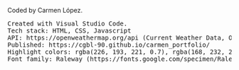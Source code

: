 Coded by Carmen López.
<pre>
Created with Visual Studio Code.
Tech stack: HTML, CSS, Javascript
API: https://openweathermap.org/api (Current Weather Data, One Call API)
Published: https://cgbl-90.github.io/carmen_portfolio/
Highlight colors: rgba(226, 193, 221, 0.7), rgba(168, 232, 205, 0.7), rgba(139, 155, 247, 0.7)
Font family: Raleway (https://fonts.google.com/specimen/Raleway)
</pre>
